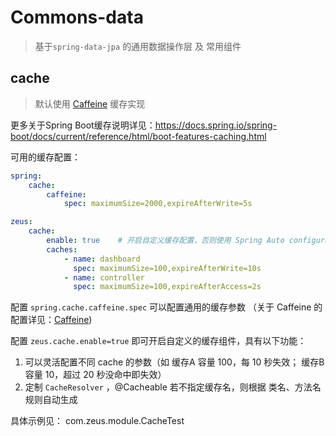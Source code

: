 # Commons-data
> 基于`spring-data-jpa` 的通用数据操作层 及 常用组件

## cache
> 默认使用 [Caffeine](https://github.com/ben-manes/caffeine) 缓存实现

更多关于Spring Boot缓存说明详见：https://docs.spring.io/spring-boot/docs/current/reference/html/boot-features-caching.html


可用的缓存配置：
```yaml
spring:
	cache:
		caffeine:
			spec: maximumSize=2000,expireAfterWrite=5s

zeus:
	cache:
		enable: true	# 开启自定义缓存配置，否则使用 Spring Auto configuration
		caches:
			- name: dashboard
			  spec: maximumSize=100,expireAfterWrite=10s
			- name: controller
			  spec: maximumSize=100,expireAfterAccess=2s
```

配置 `spring.cache.caffeine.spec` 可以配置通用的缓存参数
（关于 Caffeine 的配置详见：[Caffeine](http://static.javadoc.io/com.github.ben-manes.caffeine/caffeine/2.2.2/com/github/benmanes/caffeine/cache/CaffeineSpec.html))


配置 `zeus.cache.enable=true` 即可开启自定义的缓存组件，具有以下功能：

1. 可以灵活配置不同 cache 的参数（如 缓存A 容量 100，每 10 秒失效； 缓存B 容量 10，超过 20 秒没命中即失效）
2. 定制 `CacheResolver` ，@Cacheable 若不指定缓存名，则根据 类名、方法名 规则自动生成


具体示例见： com.zeus.module.CacheTest